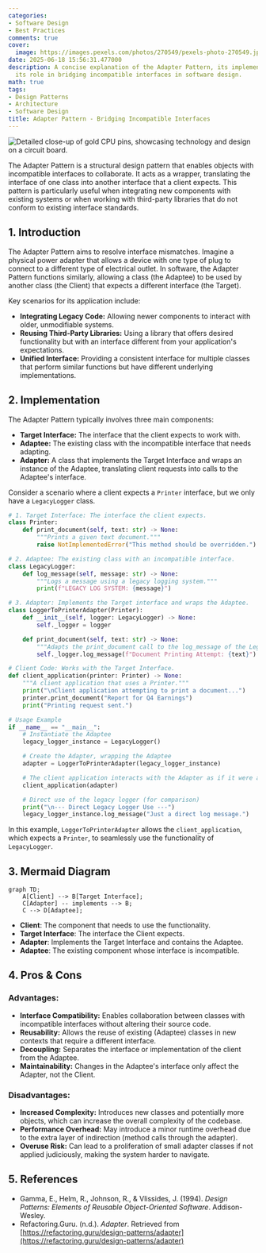 ```yaml
---
categories:
- Software Design
- Best Practices
comments: true
cover:
  image: https://images.pexels.com/photos/270549/pexels-photo-270549.jpeg?auto=compress&cs=tinysrgb&h=650&w=940
date: 2025-06-18 15:56:31.477000
description: A concise explanation of the Adapter Pattern, its implementation, and
  its role in bridging incompatible interfaces in software design.
math: true
tags:
- Design Patterns
- Architecture
- Software Design
title: Adapter Pattern - Bridging Incompatible Interfaces
---
```


![Detailed close-up of gold CPU pins, showcasing technology and design on a circuit board.](https://images.pexels.com/photos/270549/pexels-photo-270549.jpeg?auto=compress&cs=tinysrgb&h=650&w=940 "Detailed close-up of gold CPU pins, showcasing technology and design on a circuit board.")


The Adapter Pattern is a structural design pattern that enables objects with incompatible interfaces to collaborate. It acts as a wrapper, translating the interface of one class into another interface that a client expects. This pattern is particularly useful when integrating new components with existing systems or when working with third-party libraries that do not conform to existing interface standards.

## 1. Introduction

The Adapter Pattern aims to resolve interface mismatches. Imagine a physical power adapter that allows a device with one type of plug to connect to a different type of electrical outlet. In software, the Adapter Pattern functions similarly, allowing a class (the Adaptee) to be used by another class (the Client) that expects a different interface (the Target).

Key scenarios for its application include:
*   **Integrating Legacy Code:** Allowing newer components to interact with older, unmodifiable systems.
*   **Reusing Third-Party Libraries:** Using a library that offers desired functionality but with an interface different from your application's expectations.
*   **Unified Interface:** Providing a consistent interface for multiple classes that perform similar functions but have different underlying implementations.

## 2. Implementation

The Adapter Pattern typically involves three main components:

*   **Target Interface:** The interface that the client expects to work with.
*   **Adaptee:** The existing class with the incompatible interface that needs adapting.
*   **Adapter:** A class that implements the Target Interface and wraps an instance of the Adaptee, translating client requests into calls to the Adaptee's interface.

Consider a scenario where a client expects a `Printer` interface, but we only have a `LegacyLogger` class.

```python
# 1. Target Interface: The interface the client expects.
class Printer:
    def print_document(self, text: str) -> None:
        """Prints a given text document."""
        raise NotImplementedError("This method should be overridden.")

# 2. Adaptee: The existing class with an incompatible interface.
class LegacyLogger:
    def log_message(self, message: str) -> None:
        """Logs a message using a legacy logging system."""
        print(f"LEGACY LOG SYSTEM: {message}")

# 3. Adapter: Implements the Target interface and wraps the Adaptee.
class LoggerToPrinterAdapter(Printer):
    def __init__(self, logger: LegacyLogger) -> None:
        self._logger = logger

    def print_document(self, text: str) -> None:
        """Adapts the print_document call to the log_message of the LegacyLogger."""
        self._logger.log_message(f"Document Printing Attempt: {text}")

# Client Code: Works with the Target Interface.
def client_application(printer: Printer) -> None:
    """A client application that uses a Printer."""
    print("\nClient application attempting to print a document...")
    printer.print_document("Report for Q4 Earnings")
    print("Printing request sent.")

# Usage Example
if __name__ == "__main__":
    # Instantiate the Adaptee
    legacy_logger_instance = LegacyLogger()

    # Create the Adapter, wrapping the Adaptee
    adapter = LoggerToPrinterAdapter(legacy_logger_instance)

    # The client application interacts with the Adapter as if it were a Printer
    client_application(adapter)

    # Direct use of the legacy logger (for comparison)
    print("\n--- Direct Legacy Logger Use ---")
    legacy_logger_instance.log_message("Just a direct log message.")
```

In this example, `LoggerToPrinterAdapter` allows the `client_application`, which expects a `Printer`, to seamlessly use the functionality of `LegacyLogger`.

## 3. Mermaid Diagram

```mermaid
graph TD;
    A[Client] --> B[Target Interface];
    C[Adapter] -- implements --> B;
    C --> D[Adaptee];
```
*   **Client**: The component that needs to use the functionality.
*   **Target Interface**: The interface the Client expects.
*   **Adapter**: Implements the Target Interface and contains the Adaptee.
*   **Adaptee**: The existing component whose interface is incompatible.

## 4. Pros & Cons

### Advantages:
*   **Interface Compatibility:** Enables collaboration between classes with incompatible interfaces without altering their source code.
*   **Reusability:** Allows the reuse of existing (Adaptee) classes in new contexts that require a different interface.
*   **Decoupling:** Separates the interface or implementation of the client from the Adaptee.
*   **Maintainability:** Changes in the Adaptee's interface only affect the Adapter, not the Client.

### Disadvantages:
*   **Increased Complexity:** Introduces new classes and potentially more objects, which can increase the overall complexity of the codebase.
*   **Performance Overhead:** May introduce a minor runtime overhead due to the extra layer of indirection (method calls through the adapter).
*   **Overuse Risk:** Can lead to a proliferation of small adapter classes if not applied judiciously, making the system harder to navigate.

## 5. References

*   Gamma, E., Helm, R., Johnson, R., & Vlissides, J. (1994). *Design Patterns: Elements of Reusable Object-Oriented Software*. Addison-Wesley.
*   Refactoring.Guru. (n.d.). *Adapter*. Retrieved from [https://refactoring.guru/design-patterns/adapter](https://refactoring.guru/design-patterns/adapter)